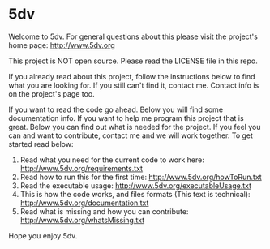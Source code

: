 # 5dv

Welcome to 5dv. For general questions about this please visit the project's home page: http://www.5dv.org

This project is NOT open source. Please read the LICENSE file in this repo.

If you already read about this project, follow the instructions below to find what you are looking for. If you still can't find it, contact me. Contact info is on the project's page too.

If you want to read the code go ahead. Below you will find some documentation info. If you want to help me program this project that is great. Below you can find out what is needed for the project. If you feel you can and want to contribute, contact me and we will work together. To get started read below:

1) Read what you need for the current code to work here: http://www.5dv.org/requirements.txt
2) Read how to run this for the first time: http://www.5dv.org/howToRun.txt
3) Read the executable usage: http://www.5dv.org/executableUsage.txt
4) This is how the code works, and files formats (This text is technical): http://www.5dv.org/documentation.txt
5) Read what is missing and how you can contribute: http://www.5dv.org/whatsMissing.txt

Hope you enjoy 5dv.
